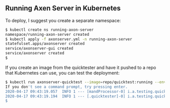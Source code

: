 <!-- Copyright 2020 AxonIQ B.V.

   Licensed under the Apache License, Version 2.0 (the "License");
   you may not use this file except in compliance with the License.
   You may obtain a copy of the License at

       http://www.apache.org/licenses/LICENSE-2.0

   Unless required by applicable law or agreed to in writing, software
   distributed under the License is distributed on an "AS IS" BASIS,
   WITHOUT WARRANTIES OR CONDITIONS OF ANY KIND, either express or implied.
   See the License for the specific language governing permissions and
   limitations under the License. -->

## Running Axen Server in Kubernetes

To deploy, I suggest you create a separate namespace:

```bash
$ kubectl create ns running-axon-server
namespace/running-axon-server created
$ kubectl apply -f axonserver.yml -n running-axon-server
statefulset.apps/axonserver created
service/axonserver-gui created
service/axonserver created
$
```

If you create an image from the quicktester and have it pushed to a repo that Kubernetes can use, you can test the deployment:
```bash
$ kubectl run axonserver-quicktest --image=repo/quicktest:running --env AXON_AXONSERVER_SERVERS=axonserver-0.axonserver --attach stdout -n running-axon-server --rm --generator=run-pod/v1
If you don't see a command prompt, try pressing enter.
2020-04-17 09:43:19.057  INFO 1 --- [mandProcessor-0] i.a.testing.quicktester.TestHandler      : handleCommand(): src = "QuickTesterApplication.getRunner", msg = "Hi there!".
2020-04-17 09:43:19.194  INFO 1 --- [.quicktester]-0] i.a.testing.quicktester.TestHandler      : handleEvent(): msg = "QuickTesterApplication.getRunner says: Hi there!".
$
```